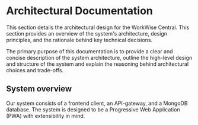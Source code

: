 # Architectural Documentation 
This section details the architectural design for the WorkWise Central. This section  provides an overview of the system's architecture, design principles, and the rationale behind key technical decisions.

The primary purpose of this documentation is to provide a clear and concise description of the system architecture, outline the high-level design and structure of the system and explain the reasoning behind architectural choices and trade-offs.


## System overview
Our system consists of a frontend client, an API-gateway, and a MongoDB database. The system is designed to be a Progressive Web Application (PWA) with extensibility in mind.

<!-- ## Design Strategy
The architectural design strategy for this software engineering project is primarily based on **elicitation from non-functional requirements**. These requirements were established through communication with the client and within our team.

The strategy involves identifying the key quality requirements for the system, and designing to meet those requirements. It ensures that the system will be highly usable, secure and reliable. -->
